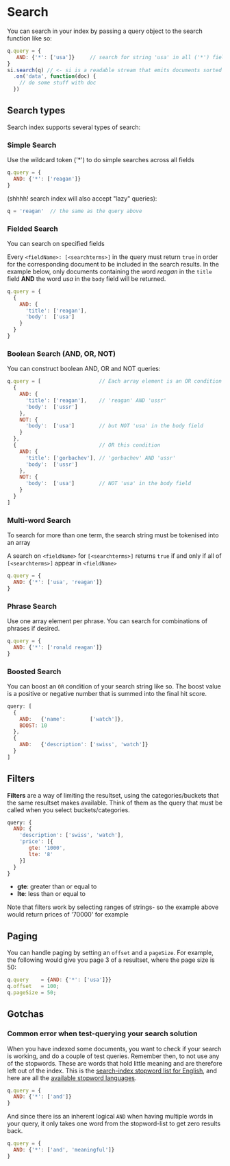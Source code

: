 # Search

You can search in your index by passing a query object to the search
function like so:

```javascript
q.query = {
   AND: {'*': ['usa']}     // search for string 'usa' in all ('*') fields
}
si.search(q) // <- si is a readable stream that emits documents sorted by relevance
  .on('data', function(doc) {
    // do some stuff with doc
  })
```

## Search types
Search index supports several types of search:

### Simple Search

Use the wildcard token ('*') to do simple searches across all fields

```javascript
q.query = {
  AND: {'*': ['reagan']}
}
```

(shhhh! search index will also accept "lazy" queries):

```javascript
q = 'reagan'  // the same as the query above
```

### Fielded Search

You can search on specified fields

Every `<fieldName>: [<searchterms>]` in the query must return `true`
in order for the corresponding document to be included in the search
results. In the example below, only documents containing the word *reagan*
in the `title` field **AND** the word *usa* in the `body` field will be returned.

```javascript
q.query = {
  {
    AND: {
      'title': ['reagan'],
      'body':  ['usa']
    }
  }
}
```

### Boolean Search (AND, OR, NOT)

You can construct boolean AND, OR and NOT queries:

```javascript
q.query = [                   // Each array element is an OR condition
  {
    AND: {             
      'title': ['reagan'],    // 'reagan' AND 'ussr'   
      'body':  ['ussr']
    },
    NOT: {
      'body':  ['usa']        // but NOT 'usa' in the body field
    }
  },
  {                           // OR this condition
    AND: {                  
      'title': ['gorbachev'], // 'gorbachev' AND 'ussr'
      'body':  ['ussr']
    },
    NOT: {
      'body':  ['usa']        // NOT 'usa' in the body field
    }
  }
]
```


### Multi-word Search

To search for more than one term, the search string must be tokenised
into an array

A search on `<fieldName>` for `[<searchterms>]` returns `true` if and only if
all of `[<searchterms>]` appear in `<fieldName>`

```javascript
q.query = {
  AND: {'*': ['usa', 'reagan']}
}
```

### Phrase Search

Use one array element per phrase. You can search for combinations of
phrases if desired.

```javascript
q.query = {
  AND: {'*': ['ronald reagan']}
}
```

### Boosted Search

You can boost an `OR` condition of your search string like so. The
boost value is a positive or negative number that is summed into the
final hit score.

```javascript
query: [
  {
    AND:   {'name':        ['watch']},
    BOOST: 10
  },
  {
    AND:   {'description': ['swiss', 'watch']}
  }
]
```

## Filters

**Filters** are a way of limiting the resultset, using the
  categories/buckets that the same resultset makes available. Think of
  them as the query that must be called when you select
  buckets/categories.

```javascript
query: {
  AND: {
    'description': ['swiss', 'watch'],
    'price': [{
       gte: '1000',
       lte: '8'
    }]
  }
}
```

* **gte**: greater than or equal to
* **lte**: less than or equal to

Note that filters work by selecting ranges of strings- so the example
above would return prices of '70000' for example

## Paging

You can handle paging by setting an `offset` and a `pageSize`. For
example, the following would give you page 3 of a resultset, where the
page size is 50:

```javascript
q.query    = {AND: {'*': ['usa']}}
q.offset   = 100;
q.pageSize = 50;
```

## Gotchas

### Common error when test-querying your search solution

When you have indexed some documents, you want to check if your search
is working, and do a couple of test queries. Remember then, to not use
any of the stopwords. These are words that hold little meaning and are
therefore left out of the index. This is the [search-index stopword list for English](https://github.com/fergiemcdowall/stopword/blob/master/lib/stopwords_en.js#L25-L38), and here are all the [available stopword languages](https://github.com/fergiemcdowall/stopword/tree/master/lib).

```javascript
q.query = {
  AND: {'*': ['and']}
}
```

And since there iss an inherent logical `AND` when having multiple words in your query, it only takes one word from the stopword-list to get zero results back.

```javascript
q.query = {
  AND: {'*': ['and', 'meaningful']}
}
```
